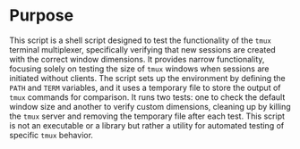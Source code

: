 # Purpose
This script is a shell script designed to test the functionality of the `tmux` terminal multiplexer, specifically verifying that new sessions are created with the correct window dimensions. It provides narrow functionality, focusing solely on testing the size of `tmux` windows when sessions are initiated without clients. The script sets up the environment by defining the `PATH` and `TERM` variables, and it uses a temporary file to store the output of `tmux` commands for comparison. It runs two tests: one to check the default window size and another to verify custom dimensions, cleaning up by killing the `tmux` server and removing the temporary file after each test. This script is not an executable or a library but rather a utility for automated testing of specific `tmux` behavior.
